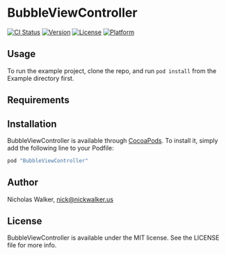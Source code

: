 # BubbleViewController

[![CI Status](http://img.shields.io/travis/nickswalker/BubbleViewController.svg?style=flat)](https://travis-ci.org/nickswalker/BubbleViewController)
[![Version](https://img.shields.io/cocoapods/v/BubbleViewController.svg?style=flat)](http://cocoapods.org/pods/BubbleViewController)
[![License](https://img.shields.io/cocoapods/l/BubbleViewController.svg?style=flat)](http://cocoapods.org/pods/BubbleViewController)
[![Platform](https://img.shields.io/cocoapods/p/BubbleViewController.svg?style=flat)](http://cocoapods.org/pods/BubbleViewController)

## Usage

To run the example project, clone the repo, and run `pod install` from the Example directory first.

## Requirements

## Installation

BubbleViewController is available through [CocoaPods](http://cocoapods.org). To install
it, simply add the following line to your Podfile:

```ruby
pod "BubbleViewController"
```

## Author

Nicholas Walker, nick@nickwalker.us

## License

BubbleViewController is available under the MIT license. See the LICENSE file for more info.
